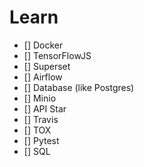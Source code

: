 # Learn

- [] Docker
- [] TensorFlowJS
- [] Superset
- [] Airflow
- [] Database (like Postgres)
- [] Minio
- [] API Star
- [] Travis
- [] TOX
- [] Pytest
- [] SQL